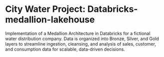 # City Water Project: Databricks-medallion-lakehouse
Implementation of a Medallion Architecture in Databricks for a fictional water distribution company. Data is organized into Bronze, Silver, and Gold layers to streamline ingestion, cleansing, and analysis of sales, customer, and consumption data for scalable, data-driven decisions.
